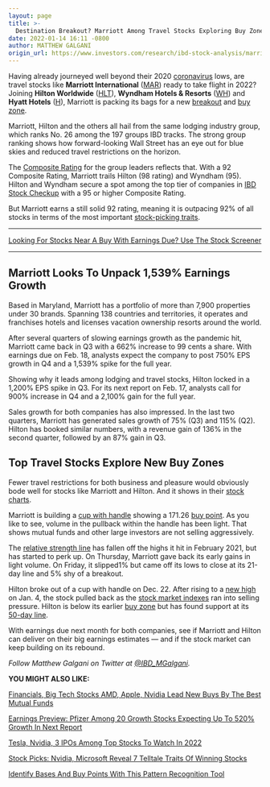 ```yaml
---
layout: page
title: >-
  Destination Breakout? Marriott Among Travel Stocks Exploring Buy Zones
date: 2022-01-14 16:11 -0800
author: MATTHEW GALGANI
origin_url: https://www.investors.com/research/ibd-stock-analysis/marriott-hilton-lead-travel-stocks-testing-buy-zone-ahead-of-earnings-with-huge-growth-estimates/
---
```





Having already journeyed well beyond their 2020 [coronavirus](https://www.investors.com/research/coronavirus-news-covid-19-infects-stock-market-economy-business-face-test/) lows, are travel stocks like **Marriott International** ([MAR](https://research.investors.com/quote.aspx?symbol=MAR)) ready to take flight in 2022? Joining **Hilton Worldwide** ([HLT](https://research.investors.com/quote.aspx?symbol=HLT)), **Wyndham Hotels & Resorts** ([WH](https://research.investors.com/quote.aspx?symbol=WH)) and **Hyatt Hotels** ([H](https://research.investors.com/quote.aspx?symbol=H)), Marriott is packing its bags for a new [breakout](https://www.investors.com/how-to-invest/investors-corner/what-is-stock-breakout/) and [buy zone](https://www.investors.com/how-to-invest/investors-corner/buy-zone-gives-investors-chance-to-buy-top-stocks-beyond-breakout/).




Marriott, Hilton and the others all hail from the same lodging industry group, which ranks No. 26 among the 197 groups IBD tracks. The strong group ranking shows how forward-looking Wall Street has an eye out for blue skies and reduced travel restrictions on the horizon.


The [Composite Rating](https://www.investors.com/ibd-data-stories/stocks-to-watch-companies-with-top-stock-ratings/) for the group leaders reflects that. With a 92 Composite Rating, Marriott trails Hilton (98 rating) and Wyndham (95). Hilton and Wyndham secure a spot among the top tier of companies in [IBD Stock Checkup](https://research.investors.com/stock-checkup/) with a 95 or higher Composite Rating.


But Marriott earns a still solid 92 rating, meaning it is outpacing 92% of all stocks in terms of the most important [stock-picking traits](https://www.investors.com/research/stock-picks-best-stocks-to-buy-and-watch/).




---


[Looking For Stocks Near A Buy With Earnings Due? Use The Stock Screener](https://www.investors.com/research/best-stocks-to-buy-watch-ibd-screen-of-the-day/)




---


Marriott Looks To Unpack 1,539% Earnings Growth
-----------------------------------------------


Based in Maryland, Marriott has a portfolio of more than 7,900 properties under 30 brands. Spanning 138 countries and territories, it operates and franchises hotels and licenses vacation ownership resorts around the world.


After several quarters of slowing earnings growth as the pandemic hit, Marriott came back in Q3 with a 662% increase to 99 cents a share. With earnings due on Feb. 18, analysts expect the company to post 750% EPS growth in Q4 and a 1,539% spike for the full year.


Showing why it leads among lodging and travel stocks, Hilton locked in a 1,200% EPS spike in Q3. For its next report on Feb. 17, analysts call for 900% increase in Q4 and a 2,100% gain for the full year.


Sales growth for both companies has also impressed. In the last two quarters, Marriott has generated sales growth of 75% (Q3) and 115% (Q2). Hilton has booked similar numbers, with a revenue gain of 136% in the second quarter, followed by an 87% gain in Q3.


Top Travel Stocks Explore New Buy Zones
---------------------------------------


Fewer travel restrictions for both business and pleasure would obviously bode well for stocks like Marriott and Hilton. And it shows in their [stock charts](https://www.investors.com/how-to-invest/stock-chart-reading-for-beginners/).


Marriott is building a [cup with handle](https://www.investors.com/how-to-invest/chart-reading-for-beginners-chart-patterns-cup-with-handle-double-bottom-flat-base/) showing a 171.26 [buy point](https://www.investors.com/how-to-invest/investors-corner/chart-reading-basics-how-a-buy-point-marks-a-time-of-opportunity/). As you like to see, volume in the pullback within the handle has been light. That shows mutual funds and other large investors are not selling aggressively.


The [relative strength line](https://www.investors.com/how-to-invest/investors-corner/growth-stocks-breakout-specialty-tool-relative-strength-line/) has fallen off the highs it hit in February 2021, but has started to perk up. On Thursday, Marriott gave back its early gains in light volume. On Friday, it slipped1% but came off its lows to close at its 21-day line and 5% shy of a breakout.


Hilton broke out of a cup with handle on Dec. 22. After rising to a [new high](https://research.investors.com/stock-lists/new-highs/) on Jan. 4, the stock pulled back as the [stock market indexes](https://www.investors.com/market-trend/stock-market-today/stock-market-today-market-trends-best-stocks-buy-watch/) ran into selling pressure. Hilton is below its earlier [buy zone](https://www.investors.com/how-to-invest/investors-corner/buy-zone-gives-investors-chance-to-buy-top-stocks-beyond-breakout/) but has found support at its [50-day line](https://www.investors.com/how-to-invest/how-to-read-stock-charts-market-trends-moving-averages-nvidia-netflix-amazon/).


With earnings due next month for both companies, see if Marriott and Hilton can deliver on their big earnings estimates — and if the stock market can keep building on its rebound.



*Follow Matthew Galgani on Twitter at [@IBD\_MGalgani](https://twitter.com/ibd_mgalgani).*


**YOU MIGHT ALSO LIKE:**


[Financials, Big Tech Stocks AMD, Apple, Nvidia Lead New Buys By The Best Mutual Funds](https://www.investors.com/etfs-and-funds/mutual-funds/best-mutual-funds-invest-in-amd-apple-nvidia-and-financials-kick-off-2022/)


[Earnings Preview: Pfizer Among 20 Growth Stocks Expecting Up To 520% Growth In Next Report](https://www.investors.com/research/best-growth-stocks-to-buy-and-watch-for-q4-2021/)


[Tesla, Nvidia, 3 IPOs Among Top Stocks To Watch In 2022](https://www.investors.com/research/how-to-find-the-best-stocks-to-buy/tesla-nvidia-amd-3-ipos-among-top-stocks-to-watch-in-2022/)


[Stock Picks: Nvidia, Microsoft Reveal 7 Telltale Traits Of Winning Stocks](https://www.investors.com/research/stock-picks-best-stocks-to-buy-and-watch/)


[Identify Bases And Buy Points With This Pattern Recognition Tool](https://www.investors.com/product/marketsmith/?artProdLink=MarketSmith)




